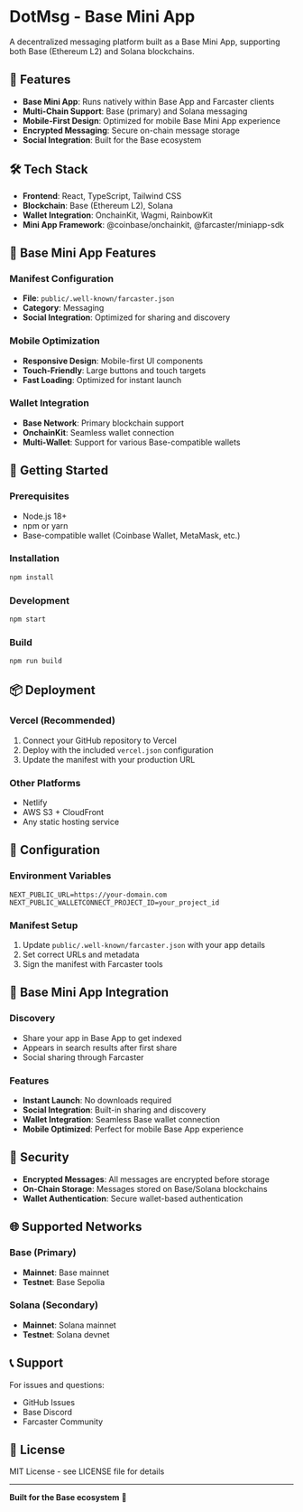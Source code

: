 # DotMsg - Base Mini App

A decentralized messaging platform built as a Base Mini App, supporting both Base (Ethereum L2) and Solana blockchains.

## 🚀 Features

- **Base Mini App**: Runs natively within Base App and Farcaster clients
- **Multi-Chain Support**: Base (primary) and Solana messaging
- **Mobile-First Design**: Optimized for mobile Base Mini App experience
- **Encrypted Messaging**: Secure on-chain message storage
- **Social Integration**: Built for the Base ecosystem

## 🛠️ Tech Stack

- **Frontend**: React, TypeScript, Tailwind CSS
- **Blockchain**: Base (Ethereum L2), Solana
- **Wallet Integration**: OnchainKit, Wagmi, RainbowKit
- **Mini App Framework**: @coinbase/onchainkit, @farcaster/miniapp-sdk

## 📱 Base Mini App Features

### Manifest Configuration
- **File**: `public/.well-known/farcaster.json`
- **Category**: Messaging
- **Social Integration**: Optimized for sharing and discovery

### Mobile Optimization
- **Responsive Design**: Mobile-first UI components
- **Touch-Friendly**: Large buttons and touch targets
- **Fast Loading**: Optimized for instant launch

### Wallet Integration
- **Base Network**: Primary blockchain support
- **OnchainKit**: Seamless wallet connection
- **Multi-Wallet**: Support for various Base-compatible wallets

## 🚀 Getting Started

### Prerequisites
- Node.js 18+
- npm or yarn
- Base-compatible wallet (Coinbase Wallet, MetaMask, etc.)

### Installation
```bash
npm install
```

### Development
```bash
npm start
```

### Build
```bash
npm run build
```

## 📦 Deployment

### Vercel (Recommended)
1. Connect your GitHub repository to Vercel
2. Deploy with the included `vercel.json` configuration
3. Update the manifest with your production URL

### Other Platforms
- Netlify
- AWS S3 + CloudFront
- Any static hosting service

## 🔧 Configuration

### Environment Variables
```env
NEXT_PUBLIC_URL=https://your-domain.com
NEXT_PUBLIC_WALLETCONNECT_PROJECT_ID=your_project_id
```

### Manifest Setup
1. Update `public/.well-known/farcaster.json` with your app details
2. Set correct URLs and metadata
3. Sign the manifest with Farcaster tools

## 📱 Base Mini App Integration

### Discovery
- Share your app in Base App to get indexed
- Appears in search results after first share
- Social sharing through Farcaster

### Features
- **Instant Launch**: No downloads required
- **Social Integration**: Built-in sharing and discovery
- **Wallet Integration**: Seamless Base wallet connection
- **Mobile Optimized**: Perfect for mobile Base App experience

## 🔐 Security

- **Encrypted Messages**: All messages are encrypted before storage
- **On-Chain Storage**: Messages stored on Base/Solana blockchains
- **Wallet Authentication**: Secure wallet-based authentication

## 🌐 Supported Networks

### Base (Primary)
- **Mainnet**: Base mainnet
- **Testnet**: Base Sepolia

### Solana (Secondary)
- **Mainnet**: Solana mainnet
- **Testnet**: Solana devnet

## 📞 Support

For issues and questions:
- GitHub Issues
- Base Discord
- Farcaster Community

## 📄 License

MIT License - see LICENSE file for details

---

**Built for the Base ecosystem** 🚀
